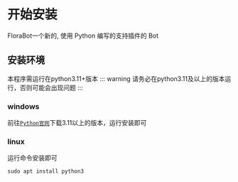 # 开始安装
FloraBot一个新的, 使用 Python 编写的支持插件的 Bot

## 安装环境

本程序需运行在python3.11+版本
::: warning
请务必在python3.11及以上的版本运行，否则可能会出现问题
:::
### windows

前往[`Python官网`](https://www.python.org/downloads)下载3.11以上的版本，运行安装即可

### linux

运行命令安装即可
```Shell
sudo apt install python3
```
